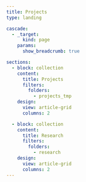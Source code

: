 ```yaml
---
title: Projects
type: landing

cascade:
  - _target:
      kind: page
    params:
      show_breadcrumb: true

sections:
  - block: collection
    content:
      title: Projects
      filters:
        folders:
          - projects_tmp
    design:
      view: article-grid
      columns: 2

  - block: collection
    content:
      title: Research
      filters:
        folders:
          - research
    design:
      view: article-grid
      columns: 2
---
```

